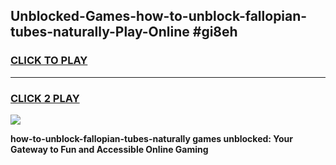 
## Unblocked-Games-how-to-unblock-fallopian-tubes-naturally-Play-Online #gi8eh
<h3>
<a href="https://news.freeplayer.one?title=how-to-unblock-fallopian-tubes-naturally&ref=3">CLICK TO PLAY</a></h3>
<hr>

<h3>
<a href="https://news.freeplayer.one?title=how-to-unblock-fallopian-tubes-naturally&ref=3">CLICK 2 PLAY</a>
  
</h3>

<a href="https://news.freeplayer.one?title=how-to-unblock-fallopian-tubes-naturally&ref=3"><img src="https://clearcache.store/games.png"></a>


**how-to-unblock-fallopian-tubes-naturally games unblocked: Your Gateway to Fun and Accessible Online Gaming**
